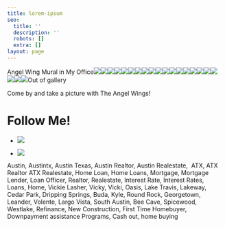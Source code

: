 ```yaml
---
title: lorem-ipsum
seo:
  title: ''
  description: ''
  robots: []
  extra: []
layout: page
---
```

Angel Wing Mural in My Office[![](https://static.wixstatic.com/media/b5d103\_9d9611a8bf5a4922948d6b14fe22b7b9~mv2\_d\_1536\_1920\_s\_2.jpg/v1/fill/w\_914,h\_1143,q\_90/b5d103\_9d9611a8bf5a4922948d6b14fe22b7b9~mv2\_d\_1536\_1920\_s\_2.jpg)]()[![](https://static.wixstatic.com/media/b5d103\_b7f2e60aa42b4b03a4b008dd9ffde373~mv2\_d\_3024\_4032\_s\_4\_2.jpg/v1/fill/w\_914,h\_1219,q\_90/b5d103\_b7f2e60aa42b4b03a4b008dd9ffde373~mv2\_d\_3024\_4032\_s\_4\_2.jpg)]()[![](https://static.wixstatic.com/media/b5d103\_d63b9189062744f785c0084b8767a601~mv2\_d\_3024\_4032\_s\_4\_2.jpg/v1/fill/w\_914,h\_1219,q\_90/b5d103\_d63b9189062744f785c0084b8767a601~mv2\_d\_3024\_4032\_s\_4\_2.jpg)]()[![](https://static.wixstatic.com/media/b5d103\_011f6f7be0814e85aff78920c1cdaa8d~mv2.jpg/v1/fill/w\_810,h\_1080,q\_90/b5d103\_011f6f7be0814e85aff78920c1cdaa8d~mv2.jpg)]()[![](https://static.wixstatic.com/media/b5d103\_6045724d2c9c4a64a9757c0b0fb39468~mv2\_d\_3024\_4032\_s\_4\_2.jpg/v1/fill/w\_914,h\_1219,q\_90/b5d103\_6045724d2c9c4a64a9757c0b0fb39468~mv2\_d\_3024\_4032\_s\_4\_2.jpg)]()[![](https://static.wixstatic.com/media/b5d103\_32cf684ef1564424bf78eeae1b66d4b1~mv2\_d\_3024\_4032\_s\_4\_2.jpg/v1/fill/w\_914,h\_1219,q\_90/b5d103\_32cf684ef1564424bf78eeae1b66d4b1~mv2\_d\_3024\_4032\_s\_4\_2.jpg)]()[![](https://static.wixstatic.com/media/b5d103\_fade18ac7954477d9dffe2802be2fc75~mv2.jpg/v1/fill/w\_900,h\_1200,q\_90/b5d103\_fade18ac7954477d9dffe2802be2fc75~mv2.jpg)]()[![](https://static.wixstatic.com/media/b5d103\_bdc5aacab55140dbb8c3155e2d5c4cdc~mv2\_d\_3024\_3024\_s\_4\_2.jpg/v1/fill/w\_914,h\_914,q\_90/b5d103\_bdc5aacab55140dbb8c3155e2d5c4cdc~mv2\_d\_3024\_3024\_s\_4\_2.jpg)]()[![](https://static.wixstatic.com/media/b5d103\_1a1d91a2daa04410a34816cde787878f~mv2\_d\_3024\_4032\_s\_4\_2.jpg/v1/fill/w\_914,h\_1219,q\_90/b5d103\_1a1d91a2daa04410a34816cde787878f~mv2\_d\_3024\_4032\_s\_4\_2.jpg)]()[![](https://static.wixstatic.com/media/b5d103\_aca82ed068db44bc8ba6b63593156310~mv2.jpg/v1/fill/w\_914,h\_1142,q\_90/b5d103\_aca82ed068db44bc8ba6b63593156310~mv2.jpg)]()[![](https://static.wixstatic.com/media/b5d103\_3349bf474d85407883114ec2ae786133~mv2\_d\_1408\_1896\_s\_2.jpg/v1/fill/w\_914,h\_1231,q\_90/b5d103\_3349bf474d85407883114ec2ae786133~mv2\_d\_1408\_1896\_s\_2.jpg)]()[![](https://static.wixstatic.com/media/b5d103\_fe9f02eb0e8f47bb9f6c61b183f27ce3~mv2.jpg/v1/fill/w\_720,h\_960,q\_90/b5d103\_fe9f02eb0e8f47bb9f6c61b183f27ce3~mv2.jpg)]()[![](https://static.wixstatic.com/media/b5d103\_a9151b3a82754bf09a73c83342a26c17~mv2.jpg/v1/fill/w\_914,h\_1142,q\_90/b5d103\_a9151b3a82754bf09a73c83342a26c17~mv2.jpg)]()[![](https://static.wixstatic.com/media/b5d103\_719e24a155954c8d8b3683bf8d3cd761~mv2.jpg/v1/fill/w\_469,h\_541,q\_90/b5d103\_719e24a155954c8d8b3683bf8d3cd761~mv2.jpg)]()[![](https://static.wixstatic.com/media/b5d103\_41443d889d4d4dc7beec1d19b8acdc82~mv2.jpg/v1/fill/w\_720,h\_960,q\_90/b5d103\_41443d889d4d4dc7beec1d19b8acdc82~mv2.jpg)]()[![](https://static.wixstatic.com/media/b5d103\_946f3d58bcb24bfd9c18be21639e647f~mv2\_d\_3024\_4032\_s\_4\_2.jpg/v1/fill/w\_914,h\_1219,q\_90/b5d103\_946f3d58bcb24bfd9c18be21639e647f~mv2\_d\_3024\_4032\_s\_4\_2.jpg)]()[![](https://static.wixstatic.com/media/b5d103\_ab60407a45424644ae1e2602bdcd6160~mv2.jpeg/v1/fill/w\_914,h\_908,q\_90/b5d103\_ab60407a45424644ae1e2602bdcd6160~mv2.jpeg)]()[![](https://static.wixstatic.com/media/b5d103\_2048d23aa13b475f9b28c1d50d7d8b3f~mv2\_d\_3024\_4032\_s\_4\_2.jpg/v1/fill/w\_914,h\_1219,q\_90/b5d103\_2048d23aa13b475f9b28c1d50d7d8b3f~mv2\_d\_3024\_4032\_s\_4\_2.jpg)]()[![](https://static.wixstatic.com/media/b5d103\_afd5faf3a96341c6b26deb352bffb124~mv2\_d\_3024\_4032\_s\_4\_2.jpg/v1/fill/w\_914,h\_1219,q\_90/b5d103\_afd5faf3a96341c6b26deb352bffb124~mv2\_d\_3024\_4032\_s\_4\_2.jpg)]()[![](https://static.wixstatic.com/media/b5d103\_ecf1e81ac06a47699927f9383d5d40e3~mv2.png/v1/fill/w\_914,h\_1106,q\_90/b5d103\_ecf1e81ac06a47699927f9383d5d40e3~mv2.png)]()[![](https://static.wixstatic.com/media/b5d103\_7f3a521cc1fb4564a617fc00e9f2f864~mv2.png/v1/fill/w\_670,h\_912,q\_90/b5d103\_7f3a521cc1fb4564a617fc00e9f2f864~mv2.png)]()Out of gallery



Come by and take a picture with The Angel Wings!

# **Follow Me!**

*   [![](https://static.wixstatic.com/media/e316f544f9094143b9eac01f1f19e697.png/v1/fill/w_80,h_80,al_c,q_85,usm_0.66_1.00_0.01/e316f544f9094143b9eac01f1f19e697.webp)](https://www.facebook.com/vickie.s.lasher)

*   [![](https://static.wixstatic.com/media/8d6893330740455c96d218258a458aa4.png/v1/fill/w_80,h_80,al_c,q_85,usm_0.66_1.00_0.01/8d6893330740455c96d218258a458aa4.webp)](https://www.instagram.com/vickielasher/)

Austin, Austintx, Austin Texas, Austin Realtor, Austin Realestate,  ATX, ATX Realtor ATX Realestate, Home Loan, Home Loans, Mortgage, Mortgage Lender, Loan Officer, Realtor, Realestate, Interest Rate, Interest Rates, Loans, Home, Vickie Lasher, Vicky, Vicki, Oasis, Lake Travis, Lakeway, Cedar Park, Dripping Springs, Buda, Kyle, Round Rock, Georgetown, Leander, Volente, Largo Vista, South Austin, Bee Cave, Spicewood, Westlake, Refinance, New Construction, First Time Homebuyer, Downpayment assistance Programs, Cash out, home buying
